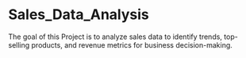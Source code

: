 # Sales_Data_Analysis
The goal of this Project is to analyze sales data to identify trends, top-selling products, and revenue metrics for business decision-making.
